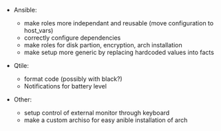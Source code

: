 - Ansible:
  - make roles more independant and reusable (move configuration to host_vars)
  - correctly configure dependencies
  - make roles for disk partion, encryption, arch installation
  - make setup more generic by replacing hardcoded values into facts

- Qtile:
  - format code (possibly with black?)
  - Notifications for battery level

- Other:
  - setup control of external monitor through keyboard
  - make a custom archiso for easy anible installation of arch
